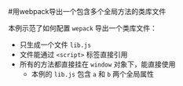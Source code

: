 #用webpack导出一个包含多个全局方法的类库文件

本例示范了如何配置 `wepack` 导出一个类库文件：
- 只生成一个文件 `lib.js`
- 文件能通过 `<script>` 标签直接引用
- 所有的方法都直接挂在 `window` 对象下，能直接使用
  - 本例的 `lib.js` 包含 `a` 和 `b` 两个全局属性

